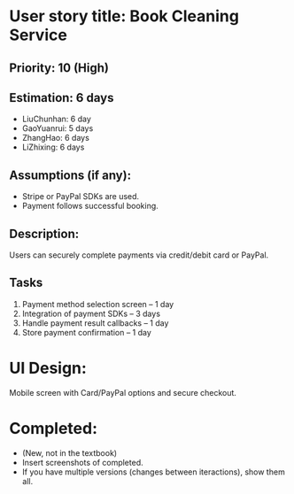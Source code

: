 # User story title: Book Cleaning Service

## Priority: 10 (High)

## Estimation: 6 days
* LiuChunhan: 6 day
* GaoYuanrui: 5 days
* ZhangHao: 6 days
* LiZhixing: 6 days

## Assumptions (if any):
* Stripe or PayPal SDKs are used.
* Payment follows successful booking.

## Description:
Users can securely complete payments via credit/debit card or PayPal.

## Tasks
1. Payment method selection screen – 1 day
2. Integration of payment SDKs – 3 days
3. Handle payment result callbacks – 1 day
4. Store payment confirmation – 1 day

# UI Design:
Mobile screen with Card/PayPal options and secure checkout.

# Completed:
* (New, not in the textbook) 
* Insert screenshots of completed. 
* If you have multiple versions (changes between iteractions), show them all.
